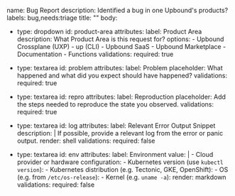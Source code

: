 name: Bug Report
description: Identified a bug in one Upbound's products?
labels: bug,needs:triage
title: "<bug overview>"
body:
  - type: dropdown
    id: product-area
    attributes:
      label: Product Area
      description: What Product Area is this request for?
      options:
        - Upbound Crossplane (UXP)
        - up (CLI)
        - Upbound SaaS
        - Upbound Marketplace
        - Documentation
        - Functions
    validations:
      required: true
  - type: textarea
    id: problem
    attributes:
      label: Problem
      placeholder: What happened and what did you expect should have happened?
    validations:
      required: true

  - type: textarea
    id: repro
    attributes:
      label: Reproduction
      placeholder: Add the steps needed to reproduce the state you observed.
    validations:
      required: true

  - type: textarea
    id: log
    attributes:
      label: Relevant Error Output Snippet
      description: |
        If possible, provide a relevant log from the error or panic output.
      render: shell
    validations:
      required: false

  - type: textarea
    id: env
    attributes:
      label: Environment
      value: |
          - Cloud provider or hardware configuration: 
          - Kubernetes version (use `kubectl version`): 
          - Kubernetes distribution (e.g. Tectonic, GKE, OpenShift): 
          - OS (e.g. from `/etc/os-release`): 
          - Kernel (e.g. `uname -a`): 
      render: markdown
    validations:
      required: false    
